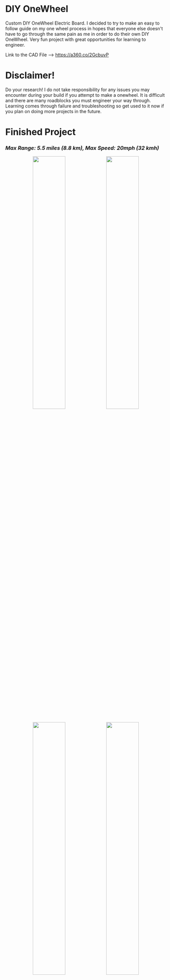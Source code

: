 # DIY OneWheel
Custom DIY OneWheel Electric Board. I decided to try to make an easy to follow guide on my one wheel process in hopes that everyone else doesn't have to go through the same pain as me in order to do their own DIY OneWheel. Very fun project with great opportunities for learning to engineer.

Link to the CAD File --> https://a360.co/2GcbuvP

# Disclaimer!
Do your research! I do not take responsibility for any issues you may encounter during your build if you attempt to make a onewheel. It is difficult and there are many roadblocks you must engineer your way through. Learning comes through failure and troubleshooting so get used to it now if you plan on doing more projects in the future.

# Finished Project
### _Max Range: 5.5 miles (8.8 km), Max Speed: 20mph (32 kmh)_
<p align="center"><img src="OneWheel%20Photos/whole_angle.jpg" height=45% width=45%> <img src="OneWheel%20Photos/Rail_switch.jpg" height=45% width=45%></p>
<p align="center"><img src="OneWheel%20Photos/Brains_tray2.jpg" height=45% width=45%> <img src="OneWheel%20Photos/Brains_tray_close_marked.jpg" height=45% width=45%></p>
<p align="center"><img src="OneWheel%20Photos/battery_tray_full.jpg" height=45% width=45%> <img src="OneWheel%20Photos/battery_tray_full_close_marked.jpg" height=45% width=45%></p>


# Components
**Fundamental Components**
1. MPU6050 gyro, you can get these anywhere.
2. TORQUE ESC BLDC ELECTRONIC SPEED CONTROLLER (VESC-Motor Controller): https://diyelectricskateboard.com/products/torque-esc-bldc-electronic-speed-controller
3. 10inch 10 inch 10x6.00-5.5 wide tubeless tyre brushless gearless dc wheel hub motor (600W, 48V): https://www.aliexpress.com/item/32823573279.html?spm=a2g0o.productlist.0.0.72e6465ebj6ewY&algo_pvid=851b054b-e5d0-4ce6-a4b5-11497fe5d88c&algo_expid=851b054b-e5d0-4ce6-a4b5-11497fe5d88c-8&btsid=ef94e4fb-6a05-4494-a79c-043c26847dfc&ws_ab_test=searchweb0_0,searchweb201602_10,searchweb201603_55
4. Grip Tape (Get this anywhere that fits and has good reviews)
5. 13 18650 3.7 single cell batteries: (Get this anywhere, preferably samsung brand)
6. 48V 13s Battery Management System (BMS): https://vruzend.com/product/48v-13s-battery-management-system-bms/
7. VRUZEND battery kit V2.1 (Battery Clips): https://vruzend.com/product/vruzend-battery-kit-v2-0/
8. Relay 12v switch, 120A max (really only needs to be more Amps rating than your fuse by a little): https://www.amazon.com/Heavy-Duty-Relay-Split-Charge/dp/B07T35K8S2/ref=sr_1_12_sspa?gclid=Cj0KCQiAxrbwBRCoARIsABEc9sig7-S4l6okahDaEJmfuOvVVYE2xkklJyqML_9cLc2hu3RcjMeeA-QaAli5EALw_wcB&hvadid=322362950837&hvdev=c&hvlocphy=1014046&hvnetw=g&hvpos=1t2&hvqmt=e&hvrand=14030937440563530796&hvtargid=kwd-303078168660&hydadcr=5707_9590301&keywords=12v+120a+relay&qid=1578031911&sr=8-12-spons&psc=1&spLa=ZW5jcnlwdGVkUXVhbGlmaWVyPUEzUVRFV0JYT1hGSEFJJmVuY3J5cHRlZElkPUEwMjE5MzQwN05PSko5NEJDM0hCJmVuY3J5cHRlZEFkSWQ9QTA4MDc4NDRON01RVzNMUzNWU1Mmd2lkZ2V0TmFtZT1zcF9tdGYmYWN0aW9uPWNsaWNrUmVkaXJlY3QmZG9Ob3RMb2dDbGljaz10cnVl
9. 60v to 3v-32v step-down converter, preferably one with a flyback diode, you can get them everywhere and I got one on ebay


**Other Components**
1. Pressure-Sensitive Conductive Sheet: https://www.adafruit.com/product/1361
2. Aluminum Rectangular Hollow Tube 2" x 1" https://store.buymetal.com/aluminum/rectangular-tube/6061-t6-t6511/aluminum-rectangular-tube-6061-t6511-2-1-0.125.html
3. Switch, I used an aircraft style switch because they look cool...but any will work as long as it works with the output voltage of your voltage step-down converter. In my case it was 12v
4. If you are doing the arduino method you need another voltage step-down from 48ish volts to 5v to power your arduino board
5. I suggest using JST Connectors!!! It's super cheap to get on Amazon and will help you undo your mistakes much easier
6. Rubber wheels with bearing: https://www.mcmaster.com/catalog/126/1524

# Build Info
- 48v 13s 2p Battery Pack
- (Easy) Vesc open source balancing tool
- (Hard) Arduino self made balancing logic

# Build Progression

### Step One: The frame
I have created a CAD file (Uses Fusion 360 which is FREE!) for the frame if you want to follow my process, but generally you need two rails that will hold the wires going from the battery compartment to your other component and mounts for connecting the motor axle to your rails. If you are a machinist this will be fairly easy, but if not I suggest you have someone else do this part. My CAD files provide the general outline but you need to decide how you want to do your own motor mounts. The third pic is after I finished and put my switch and stuff in. The yellow male connector is wired for charging to the bms and pack.
<p align="center"><img src="OneWheel%20Photos/Rail_IsoView.jpg" height=30% width=30%> <img src="OneWheel%20Photos/Rail_TestFit.jpg" height=30% width=30%> <img src="OneWheel%20Photos/Rail_Finished.jpg" height=30% width=30%></p>

- Two rails
- Motor mounts: I attached straight to rails with a slot lock washer that comes with the wheel. Did not hold up very long : ( 
- Holes on top of rails to attach component trays and foot pads
- I would suggest getting the rails extra long just in case you need larger component trays than you first thought, you can cut them later

The Aluminum was too weak to support the motor axle twisting back and forth constantly so I made some L shaped steel brackets with a slot in the middle for the axle. I don't have any pics of them when I was working on them but here you can see them on the rails.
<p align="center"><img src="OneWheel%20Photos/motor_mount_bot.jpg" height=45% width=45%> <img src="OneWheel%20Photos/motor_mount_top.jpg" height=45% width=45%></p>



### Step Two: Battery Pack
I would suggest that if you are unfamiliar with batteries you do some research prior to building your packs. Essentially I built two 13 cell packs and ran them parallel, but it's not apparent from my final photo because I did some wiring magic to make more space in my battery tray.
<p align="center"><img src="OneWheel%20Photos/Batt_OldSeriesPack.jpg" height=45% width=45%> <img src="OneWheel%20Photos/Batt_Finished.jpg" height=45% width=45%></p>

- 26 18650 3.7 cells total
- 13 cells in series (x2)
- Put both those packs in parallel
- (You could do this with 13 cells and just make one pack if you really want, it will have the same voltage, but I wanted more amp-hours)
- Look at the wiring guide for your battery management system (BMS) and wire accordingly. In my case I soldered 1 balancing wire to each two cell groups for a total of 13 wires. Then I connected the + and - wires to their respective locations. This video helped me a lot: https://www.youtube.com/watch?v=m4DGDkwFr54

### Step Three: Component Wiring
At this point in the project I 3D printed two trays to hold my batteries and components. I also printed a plate to hold all of my non battery components, all these components are in the OneWheel frame CAD file.
![alt test](OneWheel%20Photos/Wiring_Plate.jpg)

Here is a general wiring diagram for the OneWheel. Sorry for how unprofessional it is. Keep in mind if you are using something besides the VESC balancing app you need to wire the arduino board or whatever you use for the balancing logic in between the vesc and relay.
![alt test](OneWheel%20Photos/Wiring_Drawing.jpg)

This is the adjustable voltage step down converter I used
![alt test](OneWheel%20Photos/converter.jpg)


Here is a photo of the hall sensor connection to the VESC, from left to right in the pic it goes 5v,Temp,H3,H2,H1,GND
I'm pretty sure the order of hall sensors doesn't matter, if it doesn't work in vesc than just switch two and it should.
Same goes for the phase wires (The 3 bullet connectors coming from the motor).
The motor listed in the parts section does not have a temp wire so leave that pin empty.
![alt test](OneWheel%20Photos/Wiring_Hall.jpg)

This is the wiring for the MPU6050...
![alt test](OneWheel%20Photos/Wiring_MPU.jpg)

And its connection to the VESC, it's the connector at the front of the picture.
The wires you don't see in the MPU (Dark Blue, two greens) are the wires for the switches, which will be wired to footpads later, but it's best to just use them as bare wires for testing. Dark blue is the 3.3v pin, and when connected with one or both green wires (MISO, SCK) it will toggle switches on the VESC we will use later.
![alt test](OneWheel%20Photos/Wiring_Switch.jpg)

#### Finished Component and Battery Tray
<p align="center"><img src="OneWheel%20Photos/componentTray.jpg" height=30% width=30%> <img src="OneWheel%20Photos/batteryTray.jpg" height=30% width=30%> <img src="OneWheel%20Photos/onewheelAlmostDone.jpg" height=30% width=30%></p>

### Step Four: Metal Trays
The 3D printed trays were not holding up in early tests so I made some metal trays out of very thin steel sheet metal.
<p align="center"><img src="OneWheel%20Photos/tray_template.jpg" height=45% width=45%> <img src="OneWheel%20Photos/Metal_Tray.jpg" height=45% width=45%></p>
<p align="center"><img src="OneWheel%20Photos/Open_full.jpg" height=80% width=80%></p>




### Step Five: VESC App
With everything now wired up I would suggest you test using a multimeter from the beginning of your wiring to the end to make sure you don't fry anything. This is also why I say to use a fuse.

Plug in your vesc and open the app (Google how to get the app, it's easy). Then turn on your OneWheel
Here is a good video on how to set it all up: https://www.youtube.com/watch?v=0y5ME2SgwLg

I have XML files for the settings of the motor and app configuration in this repo

After this you can technically ride it fairly easily but it will only go 12mph so I went ahead and added some other stuff to make the ride better.


### Safety Wheels
I bought some rubber wheels with bearings from McMaster-Carr but sadly I measured something wrong and they didn't fit inside the rails, so I attached them on the outer side of the rail, with the bolt going through a hole on the other side for rigidity.

Here they are attached to the side of the rails
<p align="center"><img src="OneWheel%20Photos/Wheel.jpg" height=30% width=30%> <img src="OneWheel%20Photos/Rail_mount_close.jpg" height=30% width=30%> <img src="OneWheel%20Photos/Rail_wheel.jpg" height=30% width=30%></p>


### Motor Modification
So this motor comes stock wired in the “wye”(star) configuration which for bldc motors means high torque low rpm. So after getting advice from others I went ahead and wired the motor to be in the “delta” configuration. This enabled me to reach speeds of 20mph, but with roughly 70% less torque so less acceleration. But for me as a 190 lb dude I can still ride it with ease.

For great info on this read up: https://forum.esk8.news/t/redstar-diy-onewheel/10595/73
Also this video helped me, it’s basically the conversion but in reverse: https://www.youtube.com/watch?v=b7DkOYdarkU

Here's some pics of my process…
<p align="center"><img src="OneWheel%20Photos/Motor_wheel.jpg" height=30% width=30%> <img src="OneWheel%20Photos/Motor_start.jpg" height=30% width=30%> <img src="OneWheel%20Photos/Motor_wip.jpg" height=30% width=30%></p>
<p align="center"><img src="OneWheel%20Photos/Motor_tape.jpg" height=45% width=45%> <img src="OneWheel%20Photos/Motor_done.jpg" height=45% width=45%></p>


### Footpads
I really thought this would be the easiest part but it ended up taking much longer than I wanted. I couldn't get the built in footpad sensing in the VESC app to work with my velostat, I think it may have been because my velostat was barely changing the voltage. So I used a small arduino board to do the footpad logic and then feed that to the VESC.

<p align="center"><img src="OneWheel%20Photos/Footpad_arduino.jpg" height=45% width=45%> <img src="OneWheel%20Photos/Footpad_under.jpg" height=10% width=45%> </p> 
<img src="OneWheel%20Photos/Footpad_data.jpg" height=45% width=30%>

I powered the arduino off of the 5v and GND from the CAN-BUS port on the VESC

Arduino code is in this repo


## Demos

### Maiden Voyage
First time testing the OneWheel without supports --> https://www.youtube.com/watch?v=Fk23jWkvQ68



## Future Plans
1. Added parallel pack to fit in the brains tray



